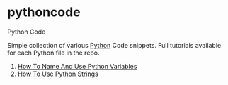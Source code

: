 # pythoncode
Python Code

Simple collection of various [Python](https://www.python.org/) Code snippets.  Full tutorials available for each Python file in the repo.

1. [How To Name And Use Python Variables](https://vegibit.com/how-to-name-and-use-python-variables/)
2. [How To Use Python Strings](https://vegibit.com/how-to-use-python-strings/)
